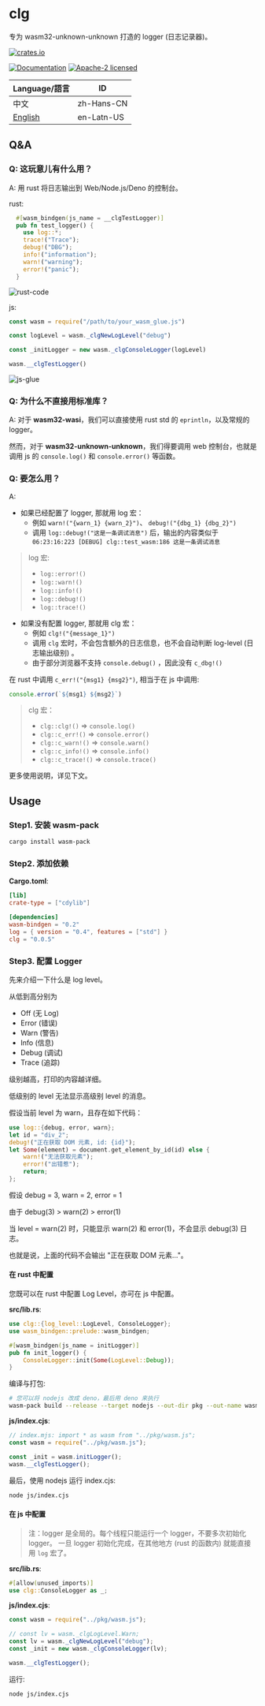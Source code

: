 # clg

专为 wasm32-unknown-unknown 打造的 logger (日志记录器)。

[![crates.io](<https://img.shields.io/crates/v/clg.svg?label=lib(clg)>)](https://crates.io/crates/clg)

[![Documentation](https://img.shields.io/docsrs/clg?label=docs.rs)](https://docs.rs/clg)    [![Apache-2 licensed](https://img.shields.io/crates/l/clg)](../License)

| Language/語言          | ID         |
| ---------------------- | ---------- |
| 中文                   | zh-Hans-CN |
| [English](./Readme.md) | en-Latn-US |

## Q&A

### Q: 这玩意儿有什么用？

A: 用 rust 将日志输出到 Web/Node.js/Deno 的控制台。

rust:

```rust
  #[wasm_bindgen(js_name = __clgTestLogger)]
  pub fn test_logger() {
    use log::*;
    trace!("Trace");
    debug!("DBG");
    info!("information");
    warn!("warning");
    error!("panic");
  }
```

![rust-code](https://github.com/2moe/clg/assets/25324935/49c23c65-e9de-4cb0-aa57-7a3e51076778)

js:

```js
const wasm = require("/path/to/your_wasm_glue.js")

const logLevel = wasm._clgNewLogLevel("debug")

const _initLogger = new wasm._clgConsoleLogger(logLevel)

wasm.__clgTestLogger()
```

![js-glue](https://github.com/2moe/clg/assets/25324935/7873a1cc-9764-48b6-861d-b8f9d03693d0)

### Q: 为什么不直接用标准库？

A: 对于 **wasm32-wasi**，我们可以直接使用 rust std 的 `eprintln`，以及常规的 logger。

然而，对于 **wasm32-unknown-unknown**，我们得要调用 web 控制台，也就是调用 js 的 `console.log()` 和 `console.error()` 等函数。

### Q: 要怎么用？

A:

- 如果已经配置了 logger, 那就用 log 宏：
  - 例如 `warn!("{warn_1} {warn_2}")`、 `debug!("{dbg_1} {dbg_2}")`
  - 调用 `log::debug!("这是一条调试消息")` 后，输出的内容类似于 `06:23:16:223 [DEBUG] clg::test_wasm:186 这是一条调试消息`

> log 宏:
>
> - `log::error!()`
> - `log::warn!()`
> - `log::info!()`
> - `log::debug!()`
> - `log::trace!()`

- 如果没有配置 logger, 那就用 clg 宏：
  - 例如 `clg!("{message_1}")`
  - 调用 `clg` 宏时，不会包含额外的日志信息，也不会自动判断 log-level (日志输出级别) 。
  - 由于部分浏览器不支持 `console.debug()` ，因此没有 `c_dbg!()`

在 rust 中调用 `c_err!("{msg1} {msg2}")`, 相当于在 js 中调用:

```js
console.error(`${msg1} ${msg2}`)
```

> clg 宏：
>
> - `clg::clg!()` => `console.log()`
> - `clg::c_err!()` => `console.error()`
> - `clg::c_warn!()` => `console.warn()`
> - `clg::c_info!()` => `console.info()`
> - `clg::c_trace!()` =>  `console.trace()`

更多使用说明，详见下文。

## Usage

### Step1. 安装 wasm-pack

```sh
cargo install wasm-pack
```

### Step2. 添加依赖

**Cargo.toml**:

```toml
[lib]
crate-type = ["cdylib"]

[dependencies]
wasm-bindgen = "0.2"
log = { version = "0.4", features = ["std"] }
clg = "0.0.5"
```

### Step3. 配置 Logger

先来介绍一下什么是 log level。

从低到高分别为

- Off    (无 Log)
- Error  (错误)
- Warn   (警告)
- Info   (信息)
- Debug  (调试)
- Trace  (追踪)

级别越高，打印的内容越详细。

低级别的 level 无法显示高级别 level 的消息。

假设当前 level 为 warn，且存在如下代码：

```rust
use log::{debug, error, warn};
let id = "div_2";
debug!("正在获取 DOM 元素, id: {id}");
let Some(element) = document.get_element_by_id(id) else {
    warn!("无法获取元素");
    error!("出错惹");
    return;
};
```

假设 debug = 3, warn = 2, error = 1

由于 debug(3) > warn(2) > error(1)

当 level = warn(2) 时，只能显示 warn(2) 和 error(1)，不会显示 debug(3) 日志。

也就是说，上面的代码不会输出 "正在获取 DOM 元素..."。

#### 在 rust 中配置

您既可以在 rust 中配置 Log Level，亦可在 js 中配置。

**src/lib.rs**:

```rust
use clg::{log_level::LogLevel, ConsoleLogger};
use wasm_bindgen::prelude::wasm_bindgen;

#[wasm_bindgen(js_name = initLogger)]
pub fn init_logger() {
    ConsoleLogger::init(Some(LogLevel::Debug));
}
```

编译与打包:

```sh
# 您可以将 nodejs 改成 deno，最后用 deno 来执行
wasm-pack build --release --target nodejs --out-dir pkg --out-name wasm
```

**js/index.cjs**:

```js
// index.mjs: import * as wasm from "../pkg/wasm.js";
const wasm = require("../pkg/wasm.js");

const _init = wasm.initLogger();
wasm.__clgTestLogger();
```

最后，使用 nodejs 运行 index.cjs:

```sh
node js/index.cjs
```

#### 在 js 中配置

> 注：logger 是全局的。每个线程只能运行一个 logger，不要多次初始化 logger。
> 一旦 logger 初始化完成，在其他地方 (rust 的函数内) 就能直接用 `log` 宏了。

**src/lib.rs**:

```rust
#[allow(unused_imports)]
use clg::ConsoleLogger as _;
```

**js/index.cjs**:

```js
const wasm = require("../pkg/wasm.js");

// const lv = wasm._clgLogLevel.Warn;
const lv = wasm._clgNewLogLevel("debug");
const _init = new wasm._clgConsoleLogger(lv);

wasm.__clgTestLogger();
```

运行:

```sh
node js/index.cjs
```
